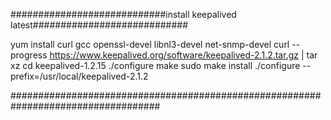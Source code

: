 ############################install keepalived latest############################

yum install curl gcc openssl-devel libnl3-devel net-snmp-devel
curl --progress https://www.keepalived.org/software/keepalived-2.1.2.tar.gz | tar xz
cd keepalived-1.2.15
./configure
make
sudo make install
./configure --prefix=/usr/local/keepalived-2.1.2

###################################################################################
